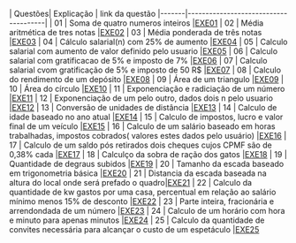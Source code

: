 | Questões| Explicação                          | link da questão
|-------|--------------------------------------|  []()
| 01    |  Soma de quatro numeros inteiros    |[EXE01](EXE01)
| 02    |  Média aritmética de tres notas     |[EXE02](EXE02)
| 03    |  Média ponderada de três notas       |[EXE03](EXE03)
| 04    |  Cálculo salarial(n) com 25% de aumento     |[EXE04](EXE04)
| 05    |  Calculo salarial com aumento de valor definido pelo usuario     |[EXE05](EXE05)
| 06    |  Calculo salarial com gratificacao de 5% e imposto de 7%       |[EXE06](EXE06)
| 07    |  Calculo salarial cvom gratificação de 5% e imposto de 50 R$     |[EXE07](EXE07)
| 08    |  Calculo do rendimento de um depósito       |[EXE08](EXE08)
| 09    |  Área de um triangulo      |[EXE09](EXE09)
| 10    |  Área do círculo   |[EXE10](EXE10)
| 11    |  Exponenciação e radiciação de um número |[EXE11](EXE11)
| 12    |  Exponenciação de um pelo outro, dados dois n pelo usuario      |[EXE12](EXE12)
| 13    |  Conversão de unidades de distância       |[EXE13](EXE13)
| 14    |  Calculo de idade baseado no ano atual   |[EXE14](EXE14)
| 15    |  Calculo de impostos, lucro e valor final de um veículo    |[EXE15](EXE15)
| 16    |  Calculo de um salário baseado em horas trabalhadas, impostos cobrados( valores estes dados pelo usuário)     |[EXE16](EXE16)
| 17    |  Calculo de um saldo pós retirados dois cheques cujos CPMF são de 0,38% cada     |[EXE17](EXE17)
| 18    |  Calculço da sobra de ração dos gatos      |[EXE18](EXE18)
| 19    |  Quantidade de degraus subidos    |[EXE19](EXE19)
| 20    |  Tamanho da escada baseado em trigonometria básica      |[EXE20](EXE20)
| 21    | Distancia da escada baseada na altura do local onde será prefado o quadro|[EXE21](EXE21)
| 22    |  Calculo da quantidade de kw gastos por uma casa, percentual em relação ao salário mínimo menos 15% de desconto      |[EXE22](EXE22)
| 23    |  Parte inteira, fracionária e arrendondada de um número    |[EXE23](EXE23)
| 24    |  Calculo de um horário com hora e minuto para apenas minutos  |[EXE24](EXE24)
| 25    |  Calculo da quantidade de convites necessária para alcançar o custo de um espetáculo     |[EXE25](EXE25)
